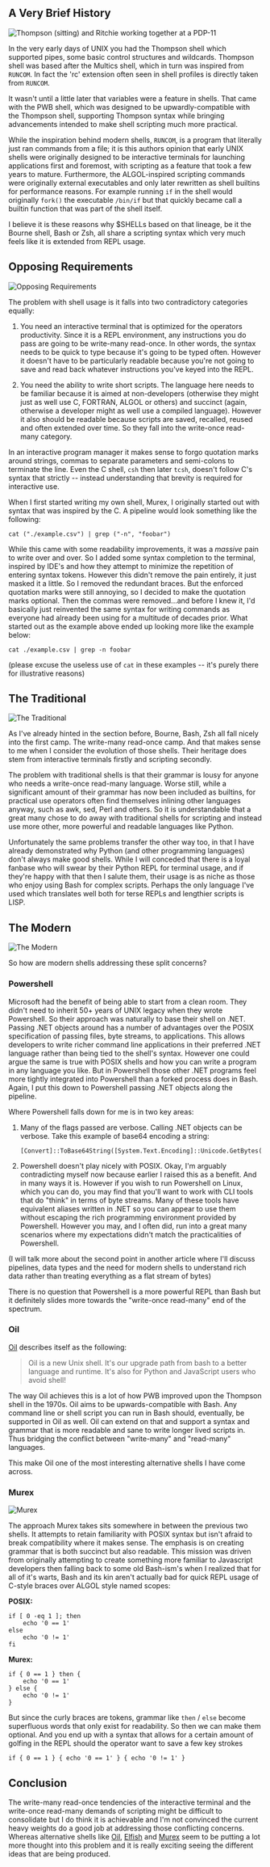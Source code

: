## A Very Brief History

![Thompson (sitting) and Ritchie working together at a PDP-11](https://nojs.murex.rocks/images/blog/split_personalities/thompson.jpg)

In the very early days of UNIX you had the Thompson shell which supported
pipes, some basic control structures and wildcards. Thompson shell was based
after the Multics shell, which in turn was inspired from `RUNCOM`. In fact the
'rc' extension often seen in shell profiles is directly taken from `RUNCOM`.

It wasn't until a little later that variables were a feature in shells. That
came with the PWB shell, which was designed to be upwardly-compatible with the
Thompson shell, supporting Thompson syntax while bringing advancements intended
to make shell scripting much more practical.

While the inspiration behind modern shells, `RUNCOM`, is a program that
literally just ran commands from a file; it is this authors opinion that early
UNIX shells were originally designed to be interactive terminals for launching
applications first and foremost, with scripting as a feature that took a few
years to mature. Furthermore, the ALGOL-inspired scripting commands were
originally external executables and only later rewritten as shell builtins for
performance reasons. For example running `if` in the shell would originally
`fork()` the executable `/bin/if` but that quickly became call a builtin
function that was part of the shell itself.

I believe it is these reasons why $SHELLs based on that lineage, be it the
Bourne shell, Bash or Zsh, all share a scripting syntax which very much feels
like it is extended from REPL usage.

## Opposing Requirements

![Opposing Requirements](https://nojs.murex.rocks/images/blog/split_personalities/conflict.png)

The problem with shell usage is it falls into two contradictory categories
equally:

1. You need an interactive terminal that is optimized for the operators
   productivity. Since it is a REPL environment, any instructions you do pass
   are going to be write-many read-once. In other words, the syntax needs to be
   quick to type because it's going to be typed often. However it doesn't have
   to be particularly readable because you're not going to save and read back
   whatever instructions you've keyed into the REPL.

2. You need the ability to write short scripts. The language here needs to be
   familiar because it is aimed at non-developers (otherwise they might just as
   well use C, FORTRAN, ALGOL or others) and succinct (again, otherwise a
   developer might as well use a compiled language). However it also should be
   readable because scripts are saved, recalled, reused and often extended over
   time. So they fall into the write-once read-many category.

In an interactive program manager it makes sense to forgo quotation marks
around strings, commas to separate parameters and semi-colons to terminate the
line. Even the C shell, `csh` then later `tcsh`, doesn't follow C's syntax that
strictly -- instead understanding that brevity is required for interactive use.

When I first started writing my own shell, Murex, I originally started out
with syntax that was inspired by the C. A pipeline would look something like
the following:

```
cat ("./example.csv") | grep ("-n", "foobar")
```

While this came with some readability improvements, it was a _massive_ pain to
write over and over. So I added some syntax completion to the terminal,
inspired by IDE's and how they attempt to minimize the repetition of entering
syntax tokens. However this didn't remove the pain entirely, it just masked it
a little. So I removed the redundant braces. But the enforced quotation marks
were still annoying, so I decided to make the quotation marks optional. Then
the commas were removed...and before I knew it, I'd basically just reinvented
the same syntax for writing commands as everyone had already been using for a
multitude of decades prior. What started out as the example above ended up
looking more like the example below:

```
cat ./example.csv | grep -n foobar
```

(please excuse the useless use of `cat` in these examples -- it's purely there
for illustrative reasons)

## The Traditional

![The Traditional](https://nojs.murex.rocks/images/blog/split_personalities/old.jpg)

As I've already hinted in the section before, Bourne, Bash, Zsh all fall nicely
into the first camp. The write-many read-once camp. And that makes sense to me
when I consider the evolution of those shells. Their heritage does stem from
interactive terminals firstly and scripting secondly.

The problem with traditional shells is that their grammar is lousy for anyone
who needs a write-once read-many language. Worse still, while a significant
amount of their grammar has now been included as builtins, for practical use
operators often find themselves inlining other languages anyway, such as awk,
sed, Perl and others. So it is understandable that a great many chose to do
away with traditional shells for scripting and instead use more other, more
powerful and readable languages like Python.

Unfortunately the same problems transfer the other way too, in that I have
already demonstrated why Python (and other programming languages) don't always
make good shells. While I will conceded that there is a loyal fanbase who will
swear by their Python REPL for terminal usage, and if they're happy with that
then I salute them, their usage is as niche as those who enjoy using Bash for
complex scripts. Perhaps the only language I've used which translates well both
for terse REPLs and lengthier scripts is LISP.

## The Modern

![The Modern](https://nojs.murex.rocks/images/blog/split_personalities/new.jpg)

So how are modern shells addressing these split concerns?

### Powershell

Microsoft had the benefit of being able to start from a clean room. They didn't
need to inherit 50+ years of UNIX legacy when they wrote Powershell. So their
approach was naturally to base their shell on .NET. Passing .NET objects around
has a number of advantages over the POSIX specification of passing files, byte
streams, to applications. This allows developers to write richer command line
applications in their preferred .NET language rather than being tied to the
shell's syntax. However one could argue the same is true with POSIX shells and
how you can write a program in any language you like. But in Powershell those
other .NET programs feel more tightly integrated into Powershell than a forked
process does in Bash. Again, I put this down to Powershell passing .NET objects
along the pipeline.

Where Powershell falls down for me is in two key areas:

1. Many of the flags passed are verbose. Calling .NET objects can be verbose.
   Take this example of base64 encoding a string:
   ```
   [Convert]::ToBase64String([System.Text.Encoding]::Unicode.GetBytes("TextToEncode"))
   ```

2. Powershell doesn't play nicely with POSIX. Okay, I'm arguably contradicting
   myself now because earlier I raised this as a benefit. And in many ways it
   is. However if you wish to run Powershell on Linux, which you can do, you
   may find that you'll want to work with CLI tools that do "think" in terms of
   byte streams. Many of these tools have equivalent aliases written in .NET so
   you can appear to use them without escaping the rich programming environment
   provided by Powershell. However you may, and I often did, run into a great
   many scenarios where my expectations didn't match the practicalities of
   Powershell.

(I will talk more about the second point in another article where I'll discuss
pipelines, data types and the need for modern shells to understand rich data
rather than treating everything as a flat stream of bytes)

There is no question that Powershell is a more powerful REPL than Bash but it
definitely slides more towards the "write-once read-many" end of the spectrum.

### Oil

[Oil](https://www.oilshell.org/) describes itself as the following:

> Oil is a new Unix shell. It's our upgrade path from bash to a better language
> and runtime. It's also for Python and JavaScript users who avoid shell!

The way Oil achieves this is a lot of how PWB improved upon the Thompson shell
in the 1970s. Oil aims to be upwards-compatible with Bash. Any command line or
shell script you can run in Bash should, eventually, be supported in Oil as
well. Oil can extend on that and support a syntax and grammar that is more
readable and sane to write longer lived scripts in. Thus bridging the conflict
between "write-many" and "read-many" languages.

This make Oil one of the most interesting alternative shells I have come
across.

### Murex

![Murex](https://nojs.murex.rocks/images/blog/split_personalities/murex.png)

The approach Murex takes sits somewhere in between the previous two shells.
It attempts to retain familiarity with POSIX syntax but isn't afraid to break
compatibility where it makes sense. The emphasis is on creating grammar that
is both succinct but also readable. This mission was driven from originally
attempting to create something more familiar to Javascript developers then
falling back to some old Bash-ism's when I realized that for all of it's warts,
Bash and its kin aren't actually bad for quick REPL usage of C-style braces
over ALGOL style named scopes:

**POSIX:**

```
if [ 0 -eq 1 ]; then 
    echo '0 == 1'
else
    echo '0 != 1'
fi
```

**Murex:**

```
if { 0 == 1 } then {
    echo '0 == 1'
} else {
    echo '0 != 1'
}
```

But since the curly braces are tokens, grammar like `then` / `else` become
superfluous words that only exist for readability. So then we can make them
optional. And you end up with a syntax that allows for a certain amount of
golfing in the REPL should the operator want to save a few key strokes

```
if { 0 == 1 } { echo '0 == 1' } { echo '0 != 1' }
```

## Conclusion

The write-many read-once tendencies of the interactive terminal and the
write-once read-many demands of scripting might be difficult to consolidate
but I do think it is achievable and I'm not convinced the current heavy weights
do a good job at addressing those conflicting concerns. Whereas alternative
shells like [Oil](https://www.oilshell.org/), [Elfish](https://elv.sh/) and
[Murex](https://github.com/lmorg/murex) seem to be putting a lot more thought
into this problem and it is really exciting seeing the different ideas that are
being produced.